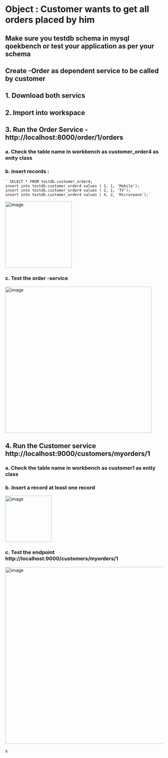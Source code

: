 # Object : Customer wants to get all orders placed by him 
## Make sure you testdb schema in mysql qoekbench or test your application as per your schema
## Create -Order as  dependent service to be called by customer
## 1. Download both servics
## 2. Import into workspace
## 3. Run the Order Service - http://localhost:8000/order/1/orders 

### a. Check the table name in workbench as customer_order4 as enity class
### b. insert records : 
    ` SELECT * FROM testdb.customer_order4;
    insert into testdb.customer_order4 values ( 1, 1, 'Mobile');
    insert into testdb.customer_order4 values ( 2, 1, 'TV');
    insert into testdb.customer_order4 values ( 4, 2, 'Microrwave');`

<img width="213" alt="image" src="https://github.com/user-attachments/assets/03046eed-beec-4be3-a87d-eb4ee9dc6eb4">



### c. Test the order -service 
<img width="468" alt="image" src="https://github.com/user-attachments/assets/3ac625f8-9bac-4460-b46d-0ca8a99775ed">

## 4. Run the Customer service http://localhost:9000/customers/myorders/1 
### a. Check the table name in workbench as customer1 as enity class
### b. Insert a record  at least one record
<img width="148" alt="image" src="https://github.com/user-attachments/assets/59179ae4-ed5e-46db-a379-6341f8bcd5bf">

### c. Test the endpoint http://localhost:9000/customers/myorders/1 
<img width="566" alt="image" src="https://github.com/user-attachments/assets/c65c8e46-4a9c-4388-998c-080e746836c8">


s
